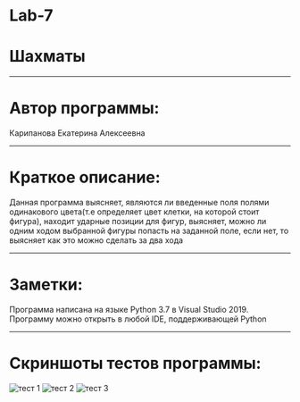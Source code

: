 # Lab-7
# Шахматы 
____
# Автор программы:
Карипанова Екатерина Алексеевна
____
# Краткое описание: 
Данная программа выясняет, являются ли введенные поля полями одинакового цвета(т.е определяет цвет клетки, на которой стоит фигура), находит ударные позиции для фигур, выясняет, можно ли одним ходом выбранной фигуры попасть на заданной поле, если нет, то выясняет как это  можно сделать за два хода
____
# Заметки:
Программа написана на языке Python 3.7 в Visual Studio 2019. Программу можно открыть в любой IDE, поддерживающей Python
____
# Скриншоты тестов программы:

![тест 1](https://sun9-north.userapi.com/sun9-83/s/v1/ig2/jH7sqUUyLB7nHQ2BS0xg4RO9_YofbtnNrwmLVqgKSItY-e_57To6WjT8PmC6rCUJpB3S0HZ7qCDjHAkAb1A7dyiN.jpg?size=721x423&quality=96&type=album)
![тест 2](https://sun9-west.userapi.com/sun9-54/s/v1/ig2/uASlJz0Ifc-haNaZ3T7jJkjDs3E7FxqRdi8qypaqsbN0u1EvijbNa-pQueV2-f5kwGdXOGVGm6EIdTF0566q1Rwx.jpg?size=622x369&quality=96&type=album)
![тест 3](https://sun3.userapi.com/sun3-8/s/v1/ig2/PI5D24vQJEBg0cc4fGO6L4Zqwtkt_bL9o7T1fTEnS3dIFVvfoJnJopDJfwgzimaEbJi8FQmpNz-xKGzkAL4hOrv2.jpg?size=855x697&quality=96&type=album)
